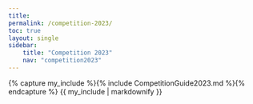 ```yaml
---
title: 
permalink: /competition-2023/
toc: true
layout: single
sidebar:
    title: "Competition 2023"
    nav: "competition2023"
---
```


{% capture my_include %}{% include CompetitionGuide2023.md %}{% endcapture %}
{{ my_include | markdownify }}

